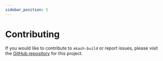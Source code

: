 ```yaml
---
sidebar_position: 5
---
```


# Contributing

If you would like to contribute to `akash-build` or report issues, please visit the [GitHub repository](https://github.com/your/repository) for this project.

